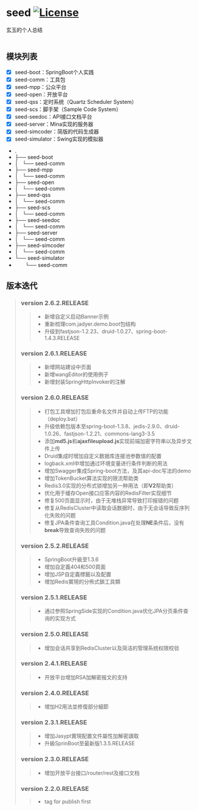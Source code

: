 # seed [![License](https://img.shields.io/hexpm/l/plug.svg)](https://github.com/jadyer/seed/blob/master/LICENSE)
玄玉的个人总结<br/><br/>


## 模块列表

* [x] seed-boot：SpringBoot个人实践
* [x] seed-comm：工具包
* [x] seed-mpp：公众平台
* [x] seed-open：开放平台
* [x] seed-qss：定时系统（Quartz Scheduler System）
* [x] seed-scs：脚手架（Sample Code System）
* [x] seed-seedoc：API接口文档平台
* [x] seed-server：Mina实现的服务器
* [x] seed-simcoder：简版的代码生成器
* [x] seed-simulator：Swing实现的模拟器
* .
* ├── seed-boot
* │   └── seed-comm
* ├── seed-mpp
* │   └── seed-comm
* ├── seed-open
* │   └── seed-comm
* ├── seed-qss
* │   └── seed-comm
* ├── seed-scs
* │   └── seed-comm
* ├── seed-seedoc
* │   └── seed-comm
* ├── seed-server
* │   └── seed-comm
* ├── seed-simcoder
* │   └── seed-comm
* └── seed-simulator
*  　　└── seed-comm


## 版本迭代
> ### version 2.6.2.RELEASE
>> * 新增自定义启动Banner示例
>> * 重新梳理com.jadyer.demo.boot包结构
>> * 升级到fastjson-1.2.23、druid-1.0.27、spring-boot-1.4.3.RELEASE
>
> ### version 2.6.1.RELEASE
>> * 新增网站建设中页面
>> * 新增wangEditor的使用例子
>> * 新增封装SpringHttpInvoker的注解
>
> ### version 2.6.0.RELEASE
>> * 打包工具增加打包后重命名文件并自动上传FTP的功能（deploy.bat）
>> * 升级依赖包版本至spring-boot-1.3.8、jedis-2.9.0、druid-1.0.26、fastjson-1.2.21、commons-lang3-3.5
>> * 添加**md5.js**和**ajaxfileupload.js**实现前端加密字符串以及异步文件上传
>> * Druid集成时增加自定义数据库连接池参数值的配置
>> * logback.xml中增加通过环境变量进行条件判断的用法
>> * 增加Swagger集成Spring-boot方法，及其api-doc写法的demo
>> * 增加TokenBucket算法实现的限流帮助类
>> * Redis3.0实现的分布式锁增加另一种用法（即**V2**帮助类）
>> * 优化用于缓存Open接口应答内容的RedisFilter实现细节
>> * 修复500页面显示时，由于无堆栈异常导致打印报错的问题
>> * 修复从RedisCluster中读取会话数据时，由于无会话导致反序列化失败的问题
>> * 修复JPA条件查询工具Condition.java在处理**NE**条件后，没有**break**导致查询失败的问题
>
> ### version 2.5.2.RELEASE
>> * SpringBoot升級至1.3.6
>> * 增加自定義404和500頁面
>> * 增加JSP自定義標籤以及配置
>> * 增加Redis實現的分佈式鎖工具類
>
> ### version 2.5.1.RELEASE
>> * 通过参照SpringSide实现的Condition.java优化JPA分页条件查询的实现方式
>
> ### version 2.5.0.RELEASE
>> * 增加会话共享到RedisCluster以及简洁的管理系统权限校验
>
> ### version 2.4.1.RELEASE
>> * 开放平台增加RSA加解密报文的支持
>
> ### version 2.4.0.RELEASE
>> * 增加H2用法並修復部分細節
>
> ### version 2.3.1.RELEASE
>> * 增加Jasypt實現配置文件屬性加解密讀取
>> * 升級SprinBoot至最新版1.3.5.RELEASE
>
> ### version 2.3.0.RELEASE
>> * 增加开放平台接口/router/rest及接口文档
>
> ### version 2.2.0.RELEASE
>> * tag for publish first